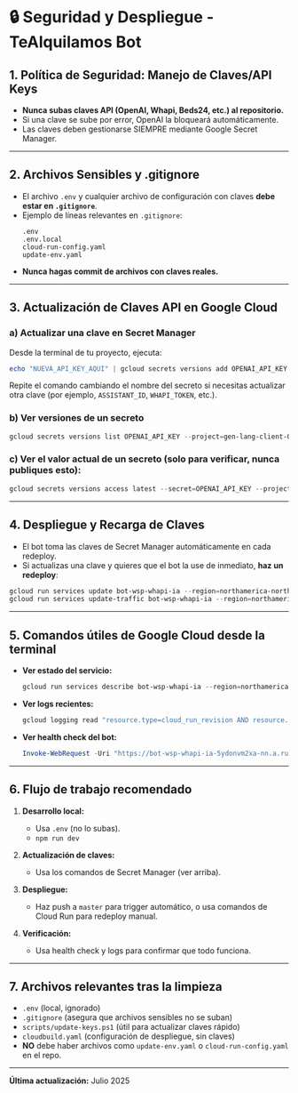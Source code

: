 # 🔒 Seguridad y Despliegue - TeAlquilamos Bot

## 1. Política de Seguridad: Manejo de Claves/API Keys

- **Nunca subas claves API (OpenAI, Whapi, Beds24, etc.) al repositorio.**
- Si una clave se sube por error, OpenAI la bloqueará automáticamente.
- Las claves deben gestionarse SIEMPRE mediante Google Secret Manager.

---

## 2. Archivos Sensibles y .gitignore

- El archivo `.env` y cualquier archivo de configuración con claves **debe estar en `.gitignore`**.
- Ejemplo de líneas relevantes en `.gitignore`:
  ```
  .env
  .env.local
  cloud-run-config.yaml
  update-env.yaml
  ```
- **Nunca hagas commit de archivos con claves reales.**

---

## 3. Actualización de Claves API en Google Cloud

### a) Actualizar una clave en Secret Manager

Desde la terminal de tu proyecto, ejecuta:

```powershell
echo "NUEVA_API_KEY_AQUI" | gcloud secrets versions add OPENAI_API_KEY --project=gen-lang-client-0318357688 --data-file=-
```

Repite el comando cambiando el nombre del secreto si necesitas actualizar otra clave (por ejemplo, `ASSISTANT_ID`, `WHAPI_TOKEN`, etc.).

### b) Ver versiones de un secreto

```powershell
gcloud secrets versions list OPENAI_API_KEY --project=gen-lang-client-0318357688
```

### c) Ver el valor actual de un secreto (solo para verificar, nunca publiques esto):

```powershell
gcloud secrets versions access latest --secret=OPENAI_API_KEY --project=gen-lang-client-0318357688
```

---

## 4. Despliegue y Recarga de Claves

- El bot toma las claves de Secret Manager automáticamente en cada redeploy.
- Si actualizas una clave y quieres que el bot la use de inmediato, **haz un redeploy**:

```powershell
gcloud run services update bot-wsp-whapi-ia --region=northamerica-northeast1 --set-secrets="OPENAI_API_KEY=OPENAI_API_KEY:latest,ASSISTANT_ID=ASSISTANT_ID:latest,WHAPI_TOKEN=WHAPI_TOKEN:latest" --no-traffic
gcloud run services update-traffic bot-wsp-whapi-ia --region=northamerica-northeast1 --to-latest
```

---

## 5. Comandos útiles de Google Cloud desde la terminal

- **Ver estado del servicio:**
  ```powershell
  gcloud run services describe bot-wsp-whapi-ia --region=northamerica-northeast1
  ```
- **Ver logs recientes:**
  ```powershell
  gcloud logging read "resource.type=cloud_run_revision AND resource.labels.service_name=bot-wsp-whapi-ia" --limit=10
  ```
- **Ver health check del bot:**
  ```powershell
  Invoke-WebRequest -Uri "https://bot-wsp-whapi-ia-5ydonvm2xa-nn.a.run.app/health" -UseBasicParsing
  ```

---

## 6. Flujo de trabajo recomendado

1. **Desarrollo local:**  
   - Usa `.env` (no lo subas).
   - `npm run dev`

2. **Actualización de claves:**  
   - Usa los comandos de Secret Manager (ver arriba).

3. **Despliegue:**  
   - Haz push a `master` para trigger automático, o usa comandos de Cloud Run para redeploy manual.

4. **Verificación:**  
   - Usa health check y logs para confirmar que todo funciona.

---

## 7. Archivos relevantes tras la limpieza

- `.env` (local, ignorado)
- `.gitignore` (asegura que archivos sensibles no se suban)
- `scripts/update-keys.ps1` (útil para actualizar claves rápido)
- `cloudbuild.yaml` (configuración de despliegue, sin claves)
- **NO** debe haber archivos como `update-env.yaml` o `cloud-run-config.yaml` en el repo.

---

**Última actualización:** Julio 2025 